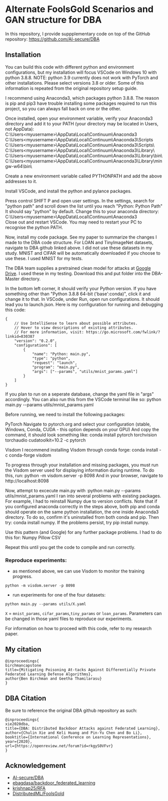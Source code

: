# Alternate FoolsGold Scenarios and GAN structure for DBA
In this repository, I provide suppplementary code on top of the GitHub repository: https://github.com/AI-secure/DBA

## Installation
You can build this code with different python and environment configurations, but my installation will focus VSCode on Windows 10 with python 3.8.8. 
NOTE: python 3.9 currently does not work with PyTorch and other installations. Please select versions 3.8 or older.
Some of this information is repeated from the original repository setup guide.

I recommend using Anaconda3, which packages python 3.8.8. The reason is pip and pip3 have trouble installing some packages required to run this project, so you can always fall back on one or the other.

Once installed, open your environment variable, verify your Anaconda3 directory and add it to your PATH (your directory may be located in Users, not AppData):
C:\Users\<myusername>\AppData\Local\Continuum\Anaconda3\
C:\Users\<myusername>\AppData\Local\Continuum\Anaconda3\Scripts\
C:\Users\<myusername>\AppData\Local\Continuum\Anaconda3\Scripts\ 
C:\Users\<myusername>\AppData\Local\Continuum\Anaconda3\Library\ 
C:\Users\<myusername>\AppData\Local\Continuum\Anaconda3\Library\bin\ 
C:\Users\<myusername>\AppData\Local\Continuum\Anaconda3\Library\mingw-w64\bin\

Create a new environment variable called PYTHONPATH and add the above addresses to it.

Install VSCode, and install the python and pylance packages.

Press control SHIFT P and open user settings. 
In the settings, search for "python path" and scroll down the list until you reach "Python: Python Path"
It should say "python" by default. Change this to your anaconda directory: C:\Users\<myusername>\AppData\Local\Continuum\Anaconda3\
Close out and restart VSCode. You may need to restart your PC to recognise the python PATH.

Now, install my code package. See my paper to summarize the changes I made to the DBA code structure. 
For LOAN and TinyImageNet datasets, navigate to DBA github linked above. I did not use these datasets in my study.
MNIST and CIFAR will be automatically downloaded if you choose to use these. I used MNIST for my tests.

The DBA team supplies a pretrained clean model for attacks at [Google Drive](https://drive.google.com/file/d/1wcJ_DkviuOLkmr-FgIVSFwnZwyGU8SjH/view?usp=sharing). I used these in my testing. Download this and put folder into the DBA-Master directory.

In the bottom left corner, it should verify your Python version. If you have something other than "Python 3.8.8 64-bit ('base':conda)", click it and change it to that. 
In VSCode, under Run, open run configurations. It should lead you to launch.json. Here is my configuration for running and debugging this code:
```
{
    // Use IntelliSense to learn about possible attributes.
    // Hover to view descriptions of existing attributes.
    // For more information, visit: https://go.microsoft.com/fwlink/?linkid=830387
    "version": "0.2.0",
    "configurations": [
        {
            "name": "Python: main.py",
            "type": "python",
            "request": "launch",
            "program": "main.py",
            "args": ["--params", "utils/mnist_params.yaml"]
        }
    ]
}
```
If you plan to run on a seperate database, change the yaml file in "args" accordingly. You can also run this from the VSCode terminal like so:
python main.py --params utils/mnist_params.yaml

Before running, we need to install the following packages:

PyTorch
Navigate to pytorch.org and select your configuration (stable, Windows, Conda, CUDA - this option depends on your GPU)
And copy the command, it should look something like: conda install pytorch torchvision torchaudio cudatoolkit=10.2 -c pytorch

Visdom
I recommend installing Visdom through conda forge:
conda install -c conda-forge visdom

To progress through your installation and missing packages, you must run the Visdom server used for displaying information during runtime.
To do this, run:
python -m visdom.server -p 8098
And in your browser, navigate to http://localhost:8098

Now, attempt to excecute main.py with :python main.py --params utils/mnist_params.yaml
I ran into several problems with existing packages. For example, I had to reinstall Numpy due to version conflicts. Note that if you configured anaconda correctly in the steps above, both pip and conda should operate on the same python installation, the one inside Anaconda3 directory. To do so, confirm it's uninstalled from both conda and pip. Then try: conda install numpy. If the problems persist, try pip install numpy. 

Use this pattern (and Google) for any further package problems. I had to do this for:
Numpy
Pillow
CSV

Repeat this until you get the code to compile and run correctly.


### Reproduce experiments: 

- as mentioned above, we can use Visdom to monitor the training progress.
```
python -m visdom.server -p 8098
```

- run experiments for one of the four datasets:
```
python main.py --params utils/X.yaml
```
`X` = `mnist_params`, `cifar_params`,`tiny_params` or `loan_params`. Parameters can be changed in those yaml files to reproduce our experiments.

For information on how to proceed with this code, refer to my research paper. 

## My citation
```
@inproceedings{
birchmancapstone
title={Mitigating Poisoning At-tacks Against Differentially Private Federated Learning Defense Algorithms},
author{Ben Birchman and Geetha Thamilarasu}
}
```

## DBA Citation
Be sure to reference the original DBA github repository as such:
```
@inproceedings{
xie2020dba,
title={DBA: Distributed Backdoor Attacks against Federated Learning},
author={Chulin Xie and Keli Huang and Pin-Yu Chen and Bo Li},
booktitle={International Conference on Learning Representations},
year={2020},
url={https://openreview.net/forum?id=rkgyS0VFvr}
}
```
## Acknowledgement
- [AI-secure/DBA](https://github.com/AI-secure/DBA)
- [ebagdasa/backdoor_federated_learning](https://github.com/ebagdasa/backdoor_federated_learning)
- [krishnap25/RFA](https://github.com/krishnap25/RFA)
- [DistributedML/FoolsGold](https://github.com/DistributedML/FoolsGold)
